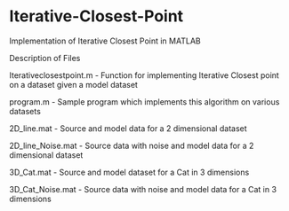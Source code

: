 # Iterative-Closest-Point

Implementation of Iterative Closest Point in MATLAB

Description of Files

Iterativeclosestpoint.m - Function for implementing Iterative Closest point on a dataset given a model dataset

program.m - Sample program which implements this algorithm on various datasets

2D_line.mat - Source and model data for a 2 dimensional dataset

2D_line_Noise.mat - Source data with noise and model data for a 2 dimensional dataset

3D_Cat.mat - Source and model dataset for a Cat in 3 dimensions

3D_Cat_Noise.mat - Source data with noise and model data for a Cat in 3 dimensions
